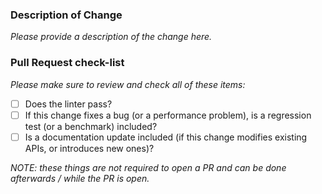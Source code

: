 ### Description of Change

_Please provide a description of the change here._

### Pull Request check-list

_Please make sure to review and check all of these items:_

- [ ] Does the linter pass?
- [ ] If this change fixes a bug (or a performance problem), is a regression
  test (or a benchmark) included?
- [ ] Is a documentation update included (if this change modifies
  existing APIs, or introduces new ones)?

_NOTE: these things are not required to open a PR and can be done afterwards /
while the PR is open._

<!-- START doctoc generated TOC please keep comment here to allow auto update -->
<!-- END doctoc generated TOC please keep comment here to allow auto update -->
